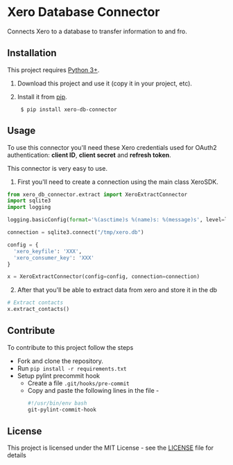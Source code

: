 # Xero Database Connector
Connects Xero to a database to transfer information to and fro.

## Installation

This project requires [Python 3+](https://www.python.org/downloads/).

1. Download this project and use it (copy it in your project, etc).
2. Install it from [pip](https://pypi.org).

        $ pip install xero-db-connector

## Usage

To use this connector you'll need these Xero credentials used for OAuth2 authentication: **client ID**, **client secret** and **refresh token**.

This connector is very easy to use.
1. First you'll need to create a connection using the main class XeroSDK.
```python
from xero_db_connector.extract import XeroExtractConnector
import sqlite3
import logging

logging.basicConfig(format='%(asctime)s %(name)s: %(message)s', level=logging.DEBUG)

connection = sqlite3.connect("/tmp/xero.db")

config = {
  'xero_keyfile': 'XXX',
  'xero_consumer_key': 'XXX'
}

x = XeroExtractConnector(config=config, connection=connection)
```
2. After that you'll be able to extract data from xero and store it in the db
```python
# Extract contacts
x.extract_contacts()

```

## Contribute

To contribute to this project follow the steps

* Fork and clone the repository.
* Run `pip install -r requirements.txt`
* Setup pylint precommit hook
    * Create a file `.git/hooks/pre-commit`
    * Copy and paste the following lines in the file - 
        ```bash
        #!/usr/bin/env bash 
        git-pylint-commit-hook
        ```
## License

This project is licensed under the MIT License - see the [LICENSE](LICENSE) file for details

